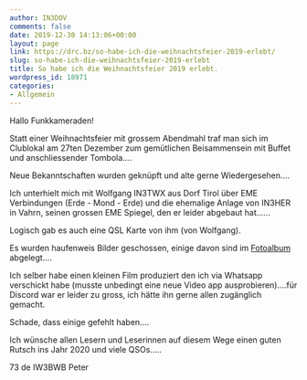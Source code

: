 ```yaml
---
author: IN3DOV
comments: false
date: 2019-12-30 14:13:06+00:00
layout: page
link: https://drc.bz/so-habe-ich-die-weihnachtsfeier-2019-erlebt/
slug: so-habe-ich-die-weihnachtsfeier-2019-erlebt
title: So habe ich die Weihnachtsfeier 2019 erlebt.
wordpress_id: 18971
categories:
- Allgemein
---
```








Hallo Funkkameraden!










Statt einer Weihnachtsfeier mit grossem Abendmahl traf man sich im Clublokal am 27ten Dezember zum gemütlichen Beisammensein mit Buffet und anschliessender Tombola....










Neue Bekanntschaften wurden geknüpft und alte gerne Wiedergesehen....










Ich unterhielt mich mit Wolfgang IN3TWX aus Dorf Tirol über EME Verbindungen (Erde - Mond - Erde) und die ehemalige Anlage von IN3HER in Vahrn, seinen grossen EME Spiegel, den er leider abgebaut hat......










Logisch gab es auch eine QSL Karte von ihm (von Wolfgang).










Es wurden haufenweis Bilder geschossen, einige davon sind im [Fotoalbum](https://drc.bz/drc-intern/fotoalbum/?occur=1&cover=0&album=8) abgelegt....




Ich selber habe einen kleinen Film produziert den ich via Whatsapp verschickt habe (musste unbedingt eine neue Video app ausprobieren)....für Discord war er leider zu gross, ich hätte ihn gerne allen zugänglich gemacht.










Schade, dass einige gefehlt haben....










Ich wünsche allen Lesern und Leserinnen auf diesem Wege einen guten Rutsch ins Jahr 2020 und viele QSOs.....




73 de IW3BWB Peter






